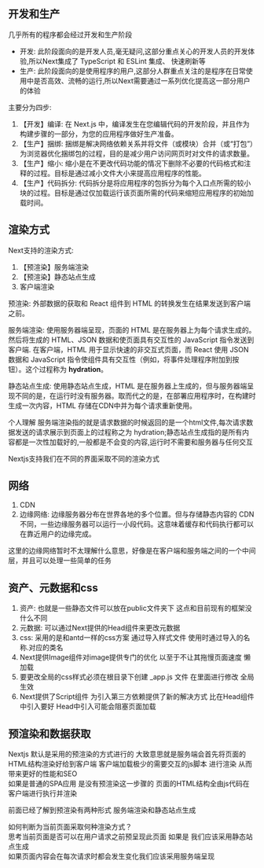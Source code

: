 ## 开发和生产

几乎所有的程序都会经过开发和生产阶段  

- 开发: 此阶段面向的是开发人员,毫无疑问,这部分重点关心的开发人员的开发体验,所以Next集成了 TypeScript 和 ESLint 集成、 快速刷新等  
- 生产: 此阶段面向的是使用程序的用户,这部分人群重点关注的是程序在日常使用中是否高效、流畅的运行,所以Next需要通过一系列优化提高这一部分用户的体验

主要分为四步:  
1. 【开发】编译: 在 Next.js 中，编译发生在您编辑代码的开发阶段，并且作为构建步骤的一部分，为您的应用程序做好生产准备。
2. 【生产】捆绑: 捆绑是解决网络依赖关系并将文件（或模块）合并（或“打包”）为浏览器优化捆绑包的过程，目的是减少用户访问网页时对文件的请求数量。
3. 【生产】缩小: 缩小是在不更改代码功能的情况下删除不必要的代码格式和注释的过程。目标是通过减小文件大小来提高应用程序的性能。
4. 【生产】代码拆分: 代码拆分是将应用程序的包拆分为每个入口点所需的较小块的过程。目标是通过仅加载运行该页面所需的代码来缩短应用程序的初始加载时间。

## 渲染方式
Next支持的渲染方式:  
1. 【预渲染】服务端渲染
2. 【预渲染】静态站点生成
3. 客户端渲染

预渲染: 外部数据的获取和 React 组件到 HTML 的转换发生在结果发送到客户端之前。  

服务端渲染: 使用服务器端呈现，页面的 HTML 是在服务器上为每个请求生成的。然后将生成的 HTML、JSON 数据和使页面具有交互性的 JavaScript 指令发送到客户端. 在客户端，HTML 用于显示快速的非交互式页面，而 React 使用 JSON 数据和 JavaScript 指令使组件具有交互性（例如，将事件处理程序附加到按钮）。这个过程称为 **hydration**。  

静态站点生成: 使用静态站点生成，HTML 是在服务器上生成的，但与服务器端呈现不同的是，在运行时没有服务器。取而代之的是，在部署应用程序时，在构建时生成一次内容，HTML 存储在CDN中并为每个请求重新使用。

个人理解 服务端渲染指的就是请求数据的时候返回的是一个html文件,每次请求数据发送的请求展示到页面上的过程称之为 hydration;静态站点生成指的是所有内容都是一次性加载好的,一般都是不会变的内容,运行时不需要和服务器与任何交互  

Nextjs支持我们在不同的界面采取不同的渲染方式 

## 网络

1. CDN
2. 边缘网络: 边缘服务器分布在世界各地的多个位置。但与存储静态内容的 CDN 不同，一些边缘服务器可以运行一小段代码。这意味着缓存和代码执行都可以在靠近用户的边缘完成。

这里的边缘网络暂时不太理解什么意思，好像是在客户端和服务端之间的一个中间层，并且可以处理一些简单的任务

## 资产、元数据和css

1. 资产: 也就是一些静态文件可以放在public文件夹下 这点和目前现有的框架没什么不同
2. 元数据: 可以通过Next提供的Head组件来更改元数据
3. css: 采用的是和antd一样的css方案 通过导入样式文件 使用时通过导入的名称.对应的类名
4. Next提供Image组件对image提供专门的优化 以至于不让其拖慢页面速度 懒加载
5. 要更改全局的css样式必须在根目录下创建 _app.js 文件 在里面进行修改 全局生效 
6. Next提供了Script组件 为引入第三方依赖提供了新的解决方式 比在Head组件中引入要好 Head中引入可能会阻塞页面加载

## 预渲染和数据获取

Nextjs 默认是采用的预渲染的方式进行的 大致意思就是服务端会首先将页面的HTML结构渲染好给到客户端 客户端加载极少的需要交互的js脚本 进行渲染 从而带来更好的性能和SEO  
如果是普通的SPA应用 是没有预渲染这一步骤的 页面的HTML结构全由js代码在客户端进行执行并渲染

前面已经了解到预渲染有两种形式 服务端渲染和静态站点生成  

如何判断为当前页面采取何种渲染方式？  
思考当前页面是否可以在用户请求之前预呈现此页面 如果是 我们应该采用静态站点生成  
如果页面内容会在每次请求时都会发生变化我们应该采用服务端呈现